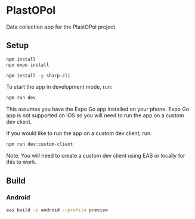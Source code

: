 # PlastOPol
Data collection app for the PlastOPol project.

## Setup
```bash
npm install
npx expo install

npm install -g sharp-cli
```

To start the app in development mode, run:
```bash
npm run dev
```
This assumes you have the Expo Go app installed on your phone. Expo Go app is not supported on IOS so you will need to run the app on a custom dev client.

If you would like to run the app on a custom dev client, run:
```bash
npm run dev:custom-client
```
Note: You will need to create a custom dev client using EAS or locally for this to work.

## Build
### Android
```bash
eas build -p android --profile preview
```